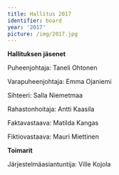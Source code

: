 ```yaml
---
title: Hallitus 2017
identifier: board
year: '2017'
picture: /img/2017.jpg
---
```

**Hallituksen jäsenet**

Puheenjohtaja: Taneli Ohtonen

Varapuheenjohtaja: Emma Ojaniemi

Sihteeri: Salla Niemetmaa

Rahastonhoitaja: Antti Kaasila

Faktavastaava: Matilda Kangas

Fiktiovastaava: Mauri Miettinen

**Toimarit**

Järjestelmäasiantuntija: Ville Kojola
